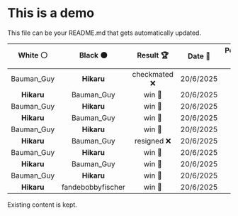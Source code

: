 # This is a demo

This file can be your README.md that gets automatically updated.

<!--START_SECTION:chessStats-->
<!-- Automatically generated with https://github.com/Balastrong/chess-stats-action -->

| White ⚪ | Black ⚫ | Result 🏆 | Date 📅 | Position 🗺️ |
|:---:|:---:|:---:|:---:|:---:|
| Bauman_Guy | **Hikaru** | checkmated ❌ | 20/6/2025 | <a href="http://www.ee.unb.ca/cgi-bin/tervo/fen.pl?select=7Q/8/6pk/8/2P2K1p/1r2P3/8/8 b - - 1 58">Link</a> |
| **Hikaru** | Bauman_Guy | win 🥇 | 20/6/2025 | <a href="http://www.ee.unb.ca/cgi-bin/tervo/fen.pl?select=3r4/1b1n1p2/pp2r1k1/3pPp2/P1P4P/5P2/3Q2P1/2R1R1K1 b - h3 0 27">Link</a> |
| Bauman_Guy | **Hikaru** | win 🥇 | 20/6/2025 | <a href="http://www.ee.unb.ca/cgi-bin/tervo/fen.pl?select=8/5k1p/3p1p2/3P1K2/5P2/1p4P1/8/1B6 w - - 8 66">Link</a> |
| **Hikaru** | Bauman_Guy | win 🥇 | 20/6/2025 | <a href="http://www.ee.unb.ca/cgi-bin/tervo/fen.pl?select=2r2bk1/1R6/3p1P2/1p1P2Pp/1Pp5/p1B4P/P5K1/8 b - - 2 44">Link</a> |
| Bauman_Guy | **Hikaru** | win 🥇 | 20/6/2025 | <a href="http://www.ee.unb.ca/cgi-bin/tervo/fen.pl?select=6r1/4Bk1K/5P1P/8/8/8/8/8 w - - 5 75">Link</a> |
| **Hikaru** | Bauman_Guy | resigned ❌ | 20/6/2025 | <a href="http://www.ee.unb.ca/cgi-bin/tervo/fen.pl?select=8/1p6/p1b5/5pkp/3R4/6P1/7r/5K2 b - - 1 54">Link</a> |
| Bauman_Guy | **Hikaru** | win 🥇 | 20/6/2025 | <a href="http://www.ee.unb.ca/cgi-bin/tervo/fen.pl?select=8/7p/8/4k2K/2bpP3/p7/N2b4/8 w - - 0 59">Link</a> |
| **Hikaru** | Bauman_Guy | win 🥇 | 20/6/2025 | <a href="http://www.ee.unb.ca/cgi-bin/tervo/fen.pl?select=B4r2/2R2pk1/5Rpp/pp2P3/1P1p1P2/2n5/P5PP/6K1 b - - 0 32">Link</a> |
| Bauman_Guy | **Hikaru** | win 🥇 | 20/6/2025 | <a href="http://www.ee.unb.ca/cgi-bin/tervo/fen.pl?select=r2r2k1/2Q2p2/2p1p1pB/p7/2P3P1/1P5P/P4P2/q5K1 w - - 0 34">Link</a> |
| **Hikaru** | fandebobbyfischer | win 🥇 | 20/6/2025 | <a href="http://www.ee.unb.ca/cgi-bin/tervo/fen.pl?select=8/8/p1p3Pk/P1P1K2P/8/8/8/8 b - - 2 76">Link</a> |

<!--END_SECTION:chessStats-->

Existing content is kept.
